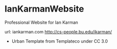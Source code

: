 # IanKarmanWebsite
Professional Website for Ian Karman

url: 
  iankarman.com
  http://cs-people.bu.edu/ikarman/

- Urban Template from Templateco under CC 3.0
